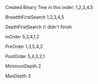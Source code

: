 Created Binary Tree in this order: 1,2,3,4,5

BreadthFirstSearch
1,2,3,4,5

DepthFirstSearch // didn't finish

InOrder
5,3,4,1,2

PreOrder
1,3,5,4,2

PostOrder
5,4,3,2,1

MinimumDepth
2

MaxDepth
3
